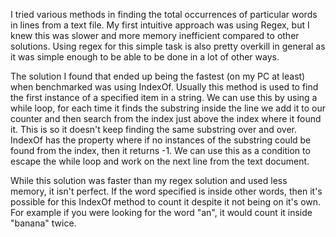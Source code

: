 I tried various methods in finding the total occurrences of particular words in lines from a text file. My first intuitive approach was using Regex, but I knew this was slower and more memory inefficient compared to other solutions. Using regex for this simple task is also pretty overkill in general as it was simple enough to be able to be done in a lot of other ways.

The solution I found that ended up being the fastest (on my PC at least) when benchmarked was using IndexOf. Usually this method is used to find the first instance of a specified item in a string. We can use this by using a while loop, for each time it finds the substring inside the line we add it to our counter and then search from the index just above the index where it found it. This is so it doesn't keep finding the same substring over and over. IndexOf has the property where if no instances of the substring could be found from the index, then it returns -1. We can use this as a condition to escape the while loop and work on the next line from the text document.

While this solution was faster than my regex solution and used less memory, it isn't perfect. If the word specified is inside other words, then it's possible for this IndexOf method to count it despite it not being on it's own. For example if you were looking for the word "an", it would count it inside "banana" twice.